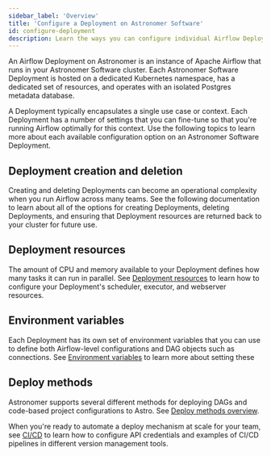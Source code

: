 ```yaml
---
sidebar_label: 'Overview'
title: 'Configure a Deployment on Astronomer Software'
id: configure-deployment
description: Learn the ways you can configure individual Airflow Deployments on Astronomer Software
---
```


An Airflow Deployment on Astronomer is an instance of Apache Airflow that runs in your Astronomer Software cluster. Each Astronomer Software Deployment is hosted on a dedicated Kubernetes namespace, has a dedicated set of resources, and operates with an isolated Postgres metadata database.

A Deployment typically encapsulates a single use case or context. Each Deployment has a number of settings that you can fine-tune so that you're running Airflow optimally for this context. Use the following topics to learn more about each available configuration option on an Astronomer Software Deployment. 

## Deployment creation and deletion

Creating and deleting Deployments can become an operational complexity when you run Airflow across many teams. See the following documentation to learn about all of the options for creating Deployments, deleting Deployments, and ensuring that Deployment resources are returned back to your cluster for future use. 

## Deployment resources

The amount of CPU and memory available to your Deployment defines how many tasks it can run in parallel. See [Deployment resources](deployment-resources.md) to learn how to configure your Deployment's scheduler, executor, and webserver resources. 

## Environment variables

Each Deployment has its own set of environment variables that you can use to define both Airflow-level configurations and DAG objects such as connections. See [Environment variables](environment-variables.md) to learn more about setting these 

## Deploy methods

Astronomer supports several different methods for deploying DAGs and code-based project configurations to Astro. See [Deploy methods overview](deploy-code-overview.md).

When you're ready to automate a deploy mechanism at scale for your team, see [CI/CD](ci-cd.md) to learn how to configure API credentials and examples of CI/CD pipelines in different version management tools.



